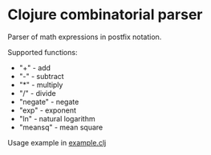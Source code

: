 # Сlojure combinatorial parser

Parser of math expressions in postfix notation.

Supported functions:

* "\+" - add
* "\-" - subtract
* "\*" - multiply
* "/" - divide
* "negate" - negate
* "exp" - exponent
* "ln" - natural logarithm
* "meansq" - mean square

Usage example in [example.clj](https://github.com/fedorbondarev/clojure_combinatorial_parser/blob/main/src/main/clojure/example.clj)